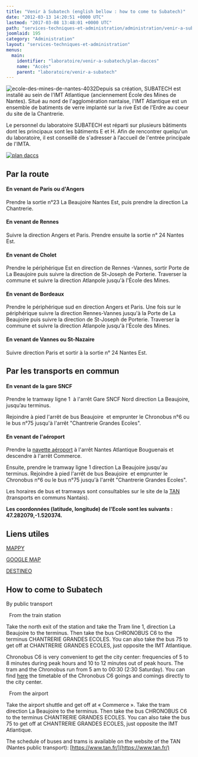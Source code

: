 ```yaml
---
title: "Venir à Subatech (english bellow : how to come to Subatech)"
date: "2012-03-13 14:20:51 +0000 UTC"
lastmod: "2017-03-08 13:48:01 +0000 UTC"
path: "services-techniques-et-administration/administration/venir-a-subatech.md"
joomlaid: 195
category: "Administration"
layout: "services-techniques-et-administration"
menus:
  main:
    identifier: "laboratoire/venir-a-subatech/plan-dacces"
    name: "Accès"
    parent: "laboratoire/venir-a-subatech"
---
```

![ecole-des-mines-de-nantes-4032](images/General/ecole-des-mines-de-nantes-4032.jpg "Vue général de l'Ecole des Mines depuis la rue Alfred Kastler.")Depuis sa création, SUBATECH est installé au sein de l'IMT Atlantique (anciennement École des Mines de Nantes). Situé au nord de l'agglomération nantaise, l'IMT Atlantique est un ensemble de batiments de verre implanté sur la rive Est de l'Erdre au coeur du site de la Chantrerie.

Le personnel du laboratoire SUBATECH est réparti sur plusieurs bâtiments dont les principaux sont les bâtiments E et H. Afin de rencontrer quelqu'un du laboratoire, il est conseillé de s'adresser à l’accueil de l'entrée principale de l'IMTA.

[![plan daccs](images/Administration/plan%!d(MISSING)accs.jpg)](images/Administration/plan%!d(MISSING)accs.jpg)

Par la route
------------

#### En venant de Paris ou d'Angers

Prendre la sortie n°23 La Beaujoire Nantes Est, puis prendre la direction La Chantrerie.

#### En venant de Rennes

Suivre la direction Angers et Paris. Prendre ensuite la sortie n° 24 Nantes Est.

#### En venant de Cholet

Prendre le périphérique Est en direction de Rennes -Vannes, sortir Porte de La Beaujoire puis suivre la direction de St-Joseph de Porterie. Traverser la commune et suivre la direction Atlanpole jusqu'à l'École des Mines.

#### En venant de Bordeaux

Prendre le périphérique sud en direction Angers et Paris. Une fois sur le périphérique suivre la direction Rennes-Vannes jusqu'à la Porte de La Beaujoire puis suivre la direction de St-Joseph de Porterie. Traverser la commune et suivre la direction Atlanpole jusqu'à l'École des Mines.

#### En venant de Vannes ou St-Nazaire

Suivre direction Paris et sortir à la sortie n° 24 Nantes Est.

Par les transports en commun
----------------------------

#### En venant de la gare SNCF

Prendre le tramway ligne 1  à l'arrêt Gare SNCF Nord direction La Beaujoire, jusqu’au terminus.

Rejoindre à pied l'arrêt de bus Beaujoire  et emprunter le Chronobus n°6 ou le bus n°75 jusqu'à l'arrêt "Chantrerie Grandes Ecoles".

#### En venant de l'aéroport

Prendre la [navette aéroport](images/Administration/navette_aeroport_-_horaires_du_26-08-13_au_11-07-14.pdf) à l'arrêt Nantes Atlantique Bouguenais et descendre à l'arrêt Commerce.

Ensuite, prendre le tramway ligne 1 direction La Beaujoire jusqu'au terminus. Rejoindre à pied l'arrêt de bus Beaujoire  et emprunter le Chronobus n°6 ou le bus n°75 jusqu'à l'arrêt "Chantrerie Grandes Ecoles".

Les horaires de bus et tramways sont consultables sur le site de la [TAN](http://www.tan.fr/) (transports en communs Nantais).

**Les coordonnées (latitude, longitude) de l'Ecole sont les suivants : 47.282079,-1.520374.**

Liens utiles
------------

[MAPPY](http://fr.mappy.com/)

[GOOGLE MAP](http://maps.google.fr/)

[DESTINEO](http://www.destineo.fr/)

How to come to Subatech
-----------------------

By public transport

  From the train station

Take the north exit of the station and take the Tram line 1, direction La Beaujoire to the terminus. Then take the bus CHRONOBUS C6 to the terminus CHANTRERIE GRANDES ECOLES. You can also take the bus 75 to get off at CHANTRERIE GRANDES ECOLES, just opposite the IMT Atlantique.

Chronobus C6 is very convenient to get the city center: frequencies of 5 to 8 minutes during peak hours and 10 to 12 minutes out of peak hours. The tram and the Chronobus run from 5 am to 00:30 (2:30 Saturday). You can find [here](https://www.tan.fr/fiche-horaires-ligne-c6-1306.kjsp?RH=1417441489347) the timetable of the Chronobus C6 goings and comings directly to the city center.  

  From the airport

Take the airport shuttle and get off at « Commerce ». Take the tram direction La Beaujoire to the terminus. Then take the bus CHRONOBUS C6 to the terminus CHANTRERIE GRANDES ECOLES. You can also take the bus 75 to get off at CHANTRERIE GRANDES ECOLES, just opposite the IMT Atlantique.

The schedule of buses and trams is available on the website of the TAN (Nantes public transport): [https://www.tan.fr/](https://www.tan.fr/)
